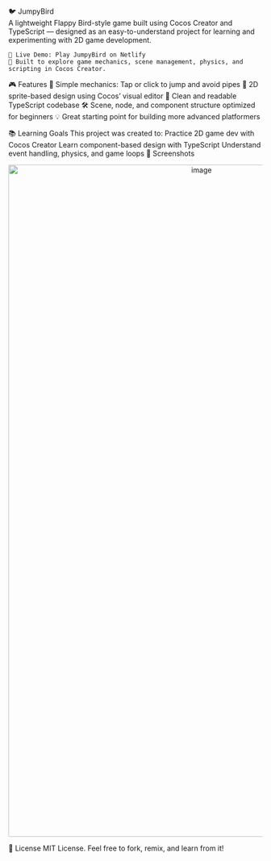 🐦 JumpyBird <br>
  A lightweight Flappy Bird-style game built using Cocos Creator and TypeScript — designed as an easy-to-understand project for learning and experimenting with 2D game development.
  
    🔗 Live Demo: Play JumpyBird on Netlify
    🧠 Built to explore game mechanics, scene management, physics, and scripting in Cocos Creator.
    
🎮 Features
    🧱 Simple mechanics: Tap or click to jump and avoid pipes
    🎨 2D sprite-based design using Cocos’ visual editor
    🧠 Clean and readable TypeScript codebase
    🛠️ Scene, node, and component structure optimized for beginners
    💡 Great starting point for building more advanced platformers

📚 Learning Goals
This project was created to:
    Practice 2D game dev with Cocos Creator
    Learn component-based design with TypeScript
    Understand event handling, physics, and game loops
📸 Screenshots
<p align="center">
  <img width="750" height="1334" alt="image" src="https://github.com/user-attachments/assets/95722943-83a0-4dce-a148-52c9592cbfc7" />
</p>
📄 License
  MIT License. Feel free to fork, remix, and learn from it!
